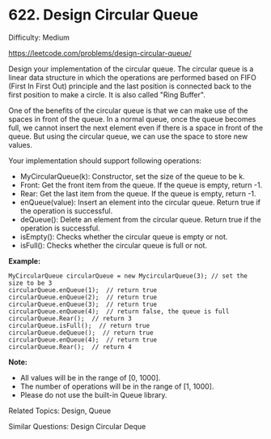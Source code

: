 # 622. Design Circular Queue

Difficulty: Medium

https://leetcode.com/problems/design-circular-queue/

Design your implementation of the circular queue. The circular queue is a linear data structure in which the operations are performed based on FIFO (First In First Out) principle and the last position is connected back to the first position to make a circle. It is also called "Ring Buffer".

One of the benefits of the circular queue is that we can make use of the spaces in front of the queue. In a normal queue, once the queue becomes full, we cannot insert the next element even if there is a space in front of the queue. But using the circular queue, we can use the space to store new values.

Your implementation should support following operations:

* MyCircularQueue(k): Constructor, set the size of the queue to be k.
* Front: Get the front item from the queue. If the queue is empty, return -1.
* Rear: Get the last item from the queue. If the queue is empty, return -1.
* enQueue(value): Insert an element into the circular queue. Return true if the operation is successful.
* deQueue(): Delete an element from the circular queue. Return true if the operation is successful.
* isEmpty(): Checks whether the circular queue is empty or not.
* isFull(): Checks whether the circular queue is full or not.
 

**Example:**
```
MyCircularQueue circularQueue = new MycircularQueue(3); // set the size to be 3
circularQueue.enQueue(1);  // return true
circularQueue.enQueue(2);  // return true
circularQueue.enQueue(3);  // return true
circularQueue.enQueue(4);  // return false, the queue is full
circularQueue.Rear();  // return 3
circularQueue.isFull();  // return true
circularQueue.deQueue();  // return true
circularQueue.enQueue(4);  // return true
circularQueue.Rear();  // return 4
``` 
**Note:**

* All values will be in the range of [0, 1000].
* The number of operations will be in the range of [1, 1000].
* Please do not use the built-in Queue library.

Related Topics: Design, Queue

Similar Questions: Design Circular Deque
